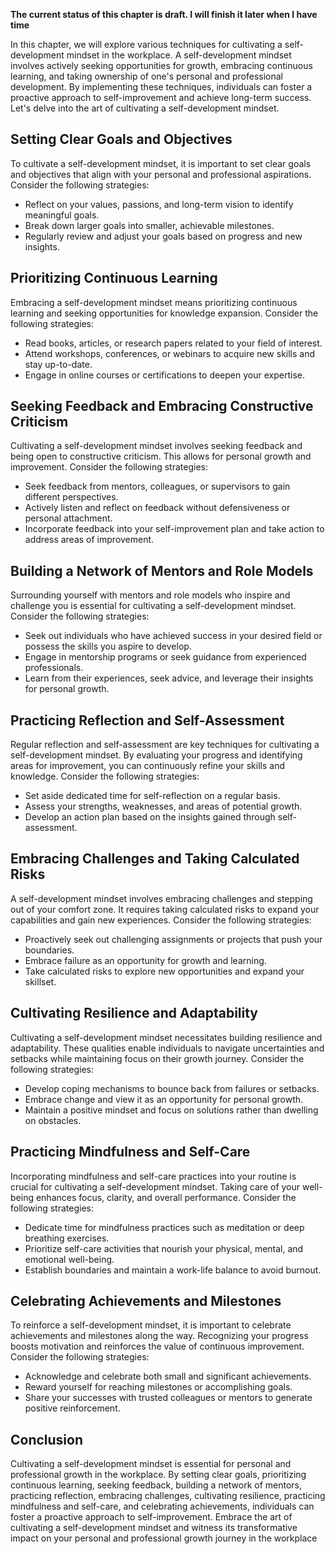 **The current status of this chapter is draft. I will finish it later when I have time**

In this chapter, we will explore various techniques for cultivating a self-development mindset in the workplace. A self-development mindset involves actively seeking opportunities for growth, embracing continuous learning, and taking ownership of one's personal and professional development. By implementing these techniques, individuals can foster a proactive approach to self-improvement and achieve long-term success. Let's delve into the art of cultivating a self-development mindset.

Setting Clear Goals and Objectives
----------------------------------

To cultivate a self-development mindset, it is important to set clear goals and objectives that align with your personal and professional aspirations. Consider the following strategies:

* Reflect on your values, passions, and long-term vision to identify meaningful goals.
* Break down larger goals into smaller, achievable milestones.
* Regularly review and adjust your goals based on progress and new insights.

Prioritizing Continuous Learning
--------------------------------

Embracing a self-development mindset means prioritizing continuous learning and seeking opportunities for knowledge expansion. Consider the following strategies:

* Read books, articles, or research papers related to your field of interest.
* Attend workshops, conferences, or webinars to acquire new skills and stay up-to-date.
* Engage in online courses or certifications to deepen your expertise.

Seeking Feedback and Embracing Constructive Criticism
-----------------------------------------------------

Cultivating a self-development mindset involves seeking feedback and being open to constructive criticism. This allows for personal growth and improvement. Consider the following strategies:

* Seek feedback from mentors, colleagues, or supervisors to gain different perspectives.
* Actively listen and reflect on feedback without defensiveness or personal attachment.
* Incorporate feedback into your self-improvement plan and take action to address areas of improvement.

Building a Network of Mentors and Role Models
---------------------------------------------

Surrounding yourself with mentors and role models who inspire and challenge you is essential for cultivating a self-development mindset. Consider the following strategies:

* Seek out individuals who have achieved success in your desired field or possess the skills you aspire to develop.
* Engage in mentorship programs or seek guidance from experienced professionals.
* Learn from their experiences, seek advice, and leverage their insights for personal growth.

Practicing Reflection and Self-Assessment
-----------------------------------------

Regular reflection and self-assessment are key techniques for cultivating a self-development mindset. By evaluating your progress and identifying areas for improvement, you can continuously refine your skills and knowledge. Consider the following strategies:

* Set aside dedicated time for self-reflection on a regular basis.
* Assess your strengths, weaknesses, and areas of potential growth.
* Develop an action plan based on the insights gained through self-assessment.

Embracing Challenges and Taking Calculated Risks
------------------------------------------------

A self-development mindset involves embracing challenges and stepping out of your comfort zone. It requires taking calculated risks to expand your capabilities and gain new experiences. Consider the following strategies:

* Proactively seek out challenging assignments or projects that push your boundaries.
* Embrace failure as an opportunity for growth and learning.
* Take calculated risks to explore new opportunities and expand your skillset.

Cultivating Resilience and Adaptability
---------------------------------------

Cultivating a self-development mindset necessitates building resilience and adaptability. These qualities enable individuals to navigate uncertainties and setbacks while maintaining focus on their growth journey. Consider the following strategies:

* Develop coping mechanisms to bounce back from failures or setbacks.
* Embrace change and view it as an opportunity for personal growth.
* Maintain a positive mindset and focus on solutions rather than dwelling on obstacles.

Practicing Mindfulness and Self-Care
------------------------------------

Incorporating mindfulness and self-care practices into your routine is crucial for cultivating a self-development mindset. Taking care of your well-being enhances focus, clarity, and overall performance. Consider the following strategies:

* Dedicate time for mindfulness practices such as meditation or deep breathing exercises.
* Prioritize self-care activities that nourish your physical, mental, and emotional well-being.
* Establish boundaries and maintain a work-life balance to avoid burnout.

Celebrating Achievements and Milestones
---------------------------------------

To reinforce a self-development mindset, it is important to celebrate achievements and milestones along the way. Recognizing your progress boosts motivation and reinforces the value of continuous improvement. Consider the following strategies:

* Acknowledge and celebrate both small and significant achievements.
* Reward yourself for reaching milestones or accomplishing goals.
* Share your successes with trusted colleagues or mentors to generate positive reinforcement.

Conclusion
----------

Cultivating a self-development mindset is essential for personal and professional growth in the workplace. By setting clear goals, prioritizing continuous learning, seeking feedback, building a network of mentors, practicing reflection, embracing challenges, cultivating resilience, practicing mindfulness and self-care, and celebrating achievements, individuals can foster a proactive approach to self-improvement. Embrace the art of cultivating a self-development mindset and witness its transformative impact on your personal and professional growth journey in the workplace
